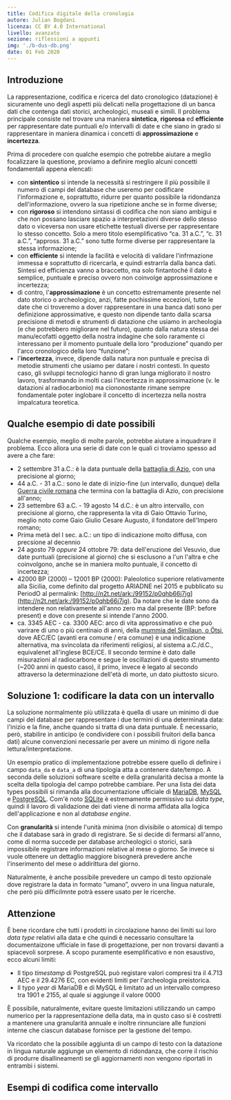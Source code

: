 ```yaml
---
title: Codifica digitale della cronologia
autore: Julian Bogdani
licenza: CC BY 4.0 International
livello: avanzato
sezione: riflessioni a appunti
img: './b-dus-db.png'
date: 01 Feb 2020
---
```


## Introduzione

La rappresentazione, codifica e ricerca del dato cronologico (datazione) è sicuramente uno degli aspetti più delicati nella progettazione di un banca dati che contenga dati storici, archeologici, museali e simili. Il problema principale consiste nel trovare una maniera **sintetica**, **rigorosa** ed **efficiente** per rappresentare date puntuali e/o intervalli di date e che siano in grado si rappresentare in maniera dinamica i concetti di **approssimazione** e **incertezza**.

Prima di procedere con qualche esempio che potrebbe aiutare a meglio focalizzare la questione, proviamo a definire meglio alcuni concetti fondamentali appena elencati:

- con **sintentico** si intende la necessità si restringere il più possibile il numero di campi del database che useremo per codificare l'informazione e, soprattutto, ridurre per quanto possibile la ridondanza dell'informazione, ovvero la sua ripetizione anche se in forme diverse;
- con **rigoroso** si intendono sintassi di codifica che non siano ambigui e che non possano lasciare spazio a interpretazioni diverse dello stesso dato o viceversa non usare etichette testuali diverse per rappresentare lo stesso concetto. Solo a mero titolo esemplificativo “ca. 31 a.C.”, “c. 31 a.C.”, “appross. 31 a.C.” sono tutte forme diverse per rappresentare la stessa informazione;
- con **efficiente** si intende la facilità e velocità di validare l'infrmazione immessa e soprattutto di ricercarla, e quindi estrarrla dalla banca dati. Sintesi ed efficienza vanno a braccetto, ma solo fintantoché il dato è semplice, puntuale e preciso ovvero non coinvolge approssimazione e incertezza;
- di contro, l'**approssimazione** è un concetto estremamente presente nel dato storico o archeologico, anzi, fatte pochissime eccezioni, tutte le date che ci troveremo a dover rappresentare in una banca dati sono per definizione approssimative, e questo non dipende tanto dalla scarsa precisione di metodi e strumenti di datazione che usiamo in archeologia (e che potrebbero migliorare nel futuro), quanto dalla natura stessa dei manu/ecofatti oggetto della nostra indagine che solo raramente ci interessano per il momento puntuale della loro “produzione” quando per l'arco cronologico della loro “funzione”;
- l'**incertezza**, invece, dipende dalla natura non puntuale e precisa di metodie strumenti che usiamo per datare i nostri contesti. In questo caso, gli sviluppi tecnologici hanno di gran lunga migliorato il nostro lavoro, trasformando in molti casi l'incertezza in approssimazione (v. le datazioni al radiocarbonio) ma ciononostante rimane sempre  fondamentale poter inglobare il concetto di incertezza nella nostra impalcatura teoretica.

## Qualche esempio di date possibili

Qualche esempio, meglio di molte parole, potrebbe aiutare a inquadrare il problema. Ecco allora una serie di date con le quali ci troviamo spesso ad avere a che fare:

- 2 settembre 31 a.C.: è la data puntuale della [battaglia di Azio](https://it.wikipedia.org/wiki/Battaglia_di_Azio), con una precisione al giorno;
- 44 a.C. - 31 a.C.: sono le date di inizio-fine (un intervallo, dunque) della [Guerra civile romana](https://it.wikipedia.org/wiki/Guerra_civile_romana_(44-31_a.C.)) che termina con la battaglia di Azio, con precisione all'anno;
- 23 settembre 63 a.C. - 19 agosto 14 d.C.: è un altro intervallo, con precisione al giorno, che rappresenta la vita di Gaio Ottavio Turino, meglio noto come Gaio Giulio Cesare Augusto, il fondatore dell'Impero romano;
- Prima metà del I sec. a.C.: un tipo di indicazione molto diffusa, con precsione al decennio
- 24 agosto 79 _oppure_ 24 ottobre 79: data dell'eruzione del Vesuvio, due date puntuali (precisione al giorno) che si esclusono a l'un l'altra e che coinvolgono, anche se in maniera molto puntuale, il concetto di incertezza;
- 42000 BP (2000) – 12001 BP (2000): Paleolotico superiore relativamente alla Sicilia, come definito dal progetto ARIADNE nel 2015 e pubblicato su PeriodO al permalink: [http://n2t.net/ark:/99152/p0qhb66j7jg](http://n2t.net/ark:/99152/p0qhb66j7jg). Da notare che le date sono da intendere non relativamente all'anno zero ma dal presente (BP: before present) e dove con presente si intende l'anno 2000.
- ca. 3345 AEC - ca. 3300 AEC: arco di vita approssimativo e che può varirare di uno o più centinaio di anni, della [mummia del Similaun, o Ötsi](https://it.wikipedia.org/wiki/Mummia_del_Similaun), dove AEC/EC (avanti era comune / era comune) è una indicazione alternativa, ma svincolata da riferimenti religiosi, al sistema a.C./d.C., equivalenet all'inglese BCE/CE. Il secondo termine è dato dalle misurazioni al  radiocarbone e segue le oscillazioni di questo strumento (~200 anni in questo caso), il primo, invece è legato al secondo attraverso la determinazione dell'età di morte, un dato piuttosto sicuro.

## Soluzione 1: codificare la data con un intervallo

La soluzione normalmente più utilizzata è quella di usare un minimo di due campi del database per rappresentare i due termini di una determinata data: l'inizio e la fine, anche quando si tratta di una data puntuale. È necessario, però, stabilire in anticipo (e condividere con i possibili fruitori della banca dati) alcune convenzioni necessarie per avere un minimo di rigore nella lettura/interpretazione.

Un esempio pratico di implementazione potrebbe essere quello di definire i campo `data_da` e `data_a` di una tipologia atta a contenere date/tempo. A seconda delle soluzioni software scelte e della granularità decisa a monte la scelta della tipologia del campo potrebbe cambiare. Per una lista dei data types possibili si rimanda alla documentazione ufficiale di [MariaDB](https://mariadb.com/kb/en/date-and-time-data-types/), [MySQL](https://dev.mysql.com/doc/refman/5.7/en/date-and-time-types.html) e [PostgreSQL](https://www.postgresql.org/docs/9.1/datatype-datetime.html). Com'è noto [SQLite](https://www.sqlite.org/index.html) è estremamente permissivo sui _data type_, quindi il lavoro di validazione dei dati viene di norma affidata alla logica dell'applicazione e non al _database engine_.

Con **granularità** si intende l'unità minima (non divisibile o atomica) di tempo che il database sarà in grado di registrare. Se si decide di fermarsi all'anno, come di norma succede per database archeologici o storici, sarà impossibile registrare informazioni relative al mese o giorno. Se invece si vuole ottenere un dettaglio maggiore bisognerà prevedere anche l'inserimento del mese o addirittura del giorno.

Naturalmente, è anche possibile prevedere un campo di testo opzionale dove registrare la data in formato “umano”, ovvero in una lingua naturale, che però più difficilmnte potrà essere usato per le ricerche.

## Attenzione

È bene ricordare che tutti i prodotti in circolazione hanno dei limiti sui loro _data type_ relativi alla data e che quindi è necessario consultare la documentaizone ufficiale in fase di progettazione, per non trovarsi davanti a spiacevoli sorprese. A scopo puramente esemplificativo e non esaustivo, ecco alcuni limiti:

- Il tipo _timestamp_ di PostgreSQL può registare valori compresi tra il 4.713 AEC e il 29.4276 EC, con evidenti limiti per l'archeologia preistorica.
- Il typo _year_ di MariaDB e di MySQL è limitato ad un intervallo compreso tra 1901 e 2155, al quale si aggiunge il valore 0000

È possibile, naturalmente, evitare queste limitazioni utilizzando un campo numerico per la rappresentazione della data, ma in qusto caso si è costretti a mantenere una granularità annuale e inoltre rinnunciare alle funzioni interne che ciascun database fornisce per la gestione del tempo.

Va ricordato che la possibile aggiunta di un campo di testo con la datazione in lingua naturale aggiunge un elemento di ridondanza, che corre il rischio di produrre disallineamenti se gli aggiornamenti non vengono riportati in entrambi i sistemi.

## Esempi di codifica come intervallo
